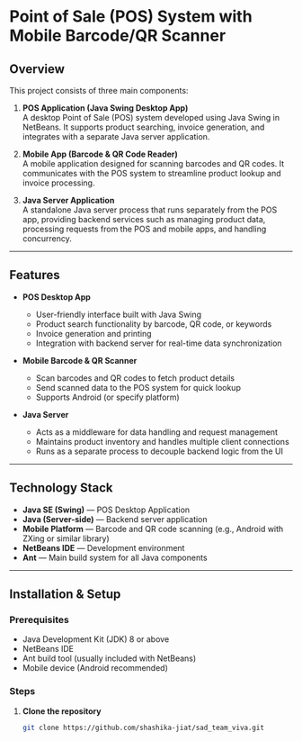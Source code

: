 # Point of Sale (POS) System with Mobile Barcode/QR Scanner 

## Overview

This project consists of three main components:

1. **POS Application (Java Swing Desktop App)**  
   A desktop Point of Sale (POS) system developed using Java Swing in NetBeans. It supports product searching, invoice generation, and integrates with a separate Java server application.

2. **Mobile App (Barcode & QR Code Reader)**  
   A mobile application designed for scanning barcodes and QR codes. It communicates with the POS system to streamline product lookup and invoice processing.

3. **Java Server Application**  
   A standalone Java server process that runs separately from the POS app, providing backend services such as managing product data, processing requests from the POS and mobile apps, and handling concurrency.

---

## Features

- **POS Desktop App**  
  - User-friendly interface built with Java Swing  
  - Product search functionality by barcode, QR code, or keywords  
  - Invoice generation and printing  
  - Integration with backend server for real-time data synchronization  

- **Mobile Barcode & QR Scanner**  
  - Scan barcodes and QR codes to fetch product details  
  - Send scanned data to the POS system for quick lookup  
  - Supports Android (or specify platform)  

- **Java Server**  
  - Acts as a middleware for data handling and request management  
  - Maintains product inventory and handles multiple client connections  
  - Runs as a separate process to decouple backend logic from the UI  

---

## Technology Stack

- **Java SE (Swing)** — POS Desktop Application  
- **Java (Server-side)** — Backend server application  
- **Mobile Platform** — Barcode and QR code scanning (e.g., Android with ZXing or similar library)  
- **NetBeans IDE** — Development environment  
- **Ant** — Main build system for all Java components  

---

## Installation & Setup

### Prerequisites

- Java Development Kit (JDK) 8 or above  
- NetBeans IDE  
- Ant build tool (usually included with NetBeans)  
- Mobile device (Android recommended)  

### Steps

1. **Clone the repository**  
   ```bash
   git clone https://github.com/shashika-jiat/sad_team_viva.git
